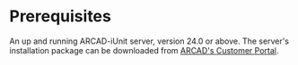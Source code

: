 # Prerequisites
An up and running ARCAD-iUnit server, version 24.0 or above. The server's installation package can be downloaded from [ARCAD's Customer Portal](https://portal.arcadsoftware.com/).